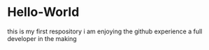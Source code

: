 # Hello-World
this is my first respository
i am enjoying the github experience
a full developer in the making
